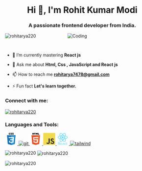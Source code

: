 <h1 align="center">Hi 👋, I'm Rohit Kumar Modi</h1>
<h3 align="center">A passionate frontend developer from India.</h3>


<img align="right" alt="Coding" width="300" src="https://devtechnosys.com/insights/wp-content/uploads/2022/09/Front-End-Developers.gif">

<p align="left"> <img src="https://komarev.com/ghpvc/?username=rohitarya220&label=Profile%20views&color=0e75b6&style=flat" alt="rohitarya220" /> </p>

<p align="left"> <a href="https://twitter.com/" target="blank"><img src="https://img.shields.io/twitter/follow/?logo=twitter&style=for-the-badge" alt="" /></a> </p>

- 🌱 I’m currently mastering **React js**

- 💬 Ask me about **Html, Css , JavaScript and React js**

- 📫 How to reach me **rohitarya7478@gmail.com**

- ⚡ Fun fact **Let's learn together.**

<h3 align="left">Connect with me:</h3>
<p align="left">
<a href="https://linkedin.com/in/rohitarya220" target="blank"><img align="center" src="https://raw.githubusercontent.com/rahuldkjain/github-profile-readme-generator/master/src/images/icons/Social/linked-in-alt.svg" alt="rohitarya220" height="30" width="40" /></a>
</p>

<h3 align="left">Languages and Tools:</h3>
<p align="left"> <a href="https://www.w3schools.com/css/" target="_blank" rel="noreferrer"> <img src="https://raw.githubusercontent.com/devicons/devicon/master/icons/css3/css3-original-wordmark.svg" alt="css3" width="40" height="40"/> </a> <a href="https://git-scm.com/" target="_blank" rel="noreferrer"> <img src="https://www.vectorlogo.zone/logos/git-scm/git-scm-icon.svg" alt="git" width="40" height="40"/> </a> <a href="https://www.w3.org/html/" target="_blank" rel="noreferrer"> <img src="https://raw.githubusercontent.com/devicons/devicon/master/icons/html5/html5-original-wordmark.svg" alt="html5" width="40" height="40"/> </a> <a href="https://developer.mozilla.org/en-US/docs/Web/JavaScript" target="_blank" rel="noreferrer"> <img src="https://raw.githubusercontent.com/devicons/devicon/master/icons/javascript/javascript-original.svg" alt="javascript" width="40" height="40"/> </a> <a href="https://reactjs.org/" target="_blank" rel="noreferrer"> <img src="https://raw.githubusercontent.com/devicons/devicon/master/icons/react/react-original-wordmark.svg" alt="react" width="40" height="40"/> </a> <a href="https://tailwindcss.com/" target="_blank" rel="noreferrer"> <img src="https://www.vectorlogo.zone/logos/tailwindcss/tailwindcss-icon.svg" alt="tailwind" width="40" height="40"/> </a> </p>

<p><img align="left" src="https://github-readme-stats.vercel.app/api/top-langs?username=rohitarya220&show_icons=true&locale=en&layout=compact" alt="rohitarya220" /></p>

<p>&nbsp;<img align="center" src="https://github-readme-stats.vercel.app/api?username=rohitarya220&show_icons=true&locale=en" alt="rohitarya220" /></p>

<p><img align="center" src="https://github-readme-streak-stats.herokuapp.com/?user=rohitarya220&" alt="rohitarya220" /></p>

